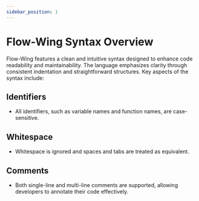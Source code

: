```yaml
---
sidebar_position: 1
---
```


# Flow-Wing Syntax Overview

Flow-Wing features a clean and intuitive syntax designed to enhance code readability and maintainability. The language emphasizes clarity through consistent indentation and straightforward structures. Key aspects of the syntax include:

## Identifiers

- All identifiers, such as variable names and function names, are case-sensitive.

## Whitespace

- Whitespace is ignored and spaces and tabs are treated as equivalent.

## Comments

- Both single-line and multi-line comments are supported, allowing developers to annotate their code effectively.

